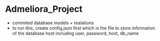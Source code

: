 # Admeliora_Project

- commited database models + realations
- to run this, create config.json first which is the file to store information of the database host including user, password, host, db_name
